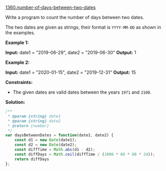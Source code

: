 [1360.number-of-days-between-two-dates](https://leetcode.com/problems/number-of-days-between-two-dates/)  

Write a program to count the number of days between two dates.

The two dates are given as strings, their format is `YYYY-MM-DD` as shown in the examples.

**Example 1:**

**Input:** date1 = "2019-06-29", date2 = "2019-06-30"
**Output:** 1

**Example 2:**

**Input:** date1 = "2020-01-15", date2 = "2019-12-31"
**Output:** 15

**Constraints:**

*   The given dates are valid dates between the years `1971` and `2100`.  



**Solution:**  

```javascript
/**
 * @param {string} date1
 * @param {string} date2
 * @return {number}
 */
var daysBetweenDates = function(date1, date2) {
    const d1 = new Date(date1);
    const d2 = new Date(date2);
    const diffTime = Math.abs(d1 - d2);
    const diffDays = Math.ceil(diffTime / (1000 * 60 * 60 * 24)); 
    return diffDays
};
```
      